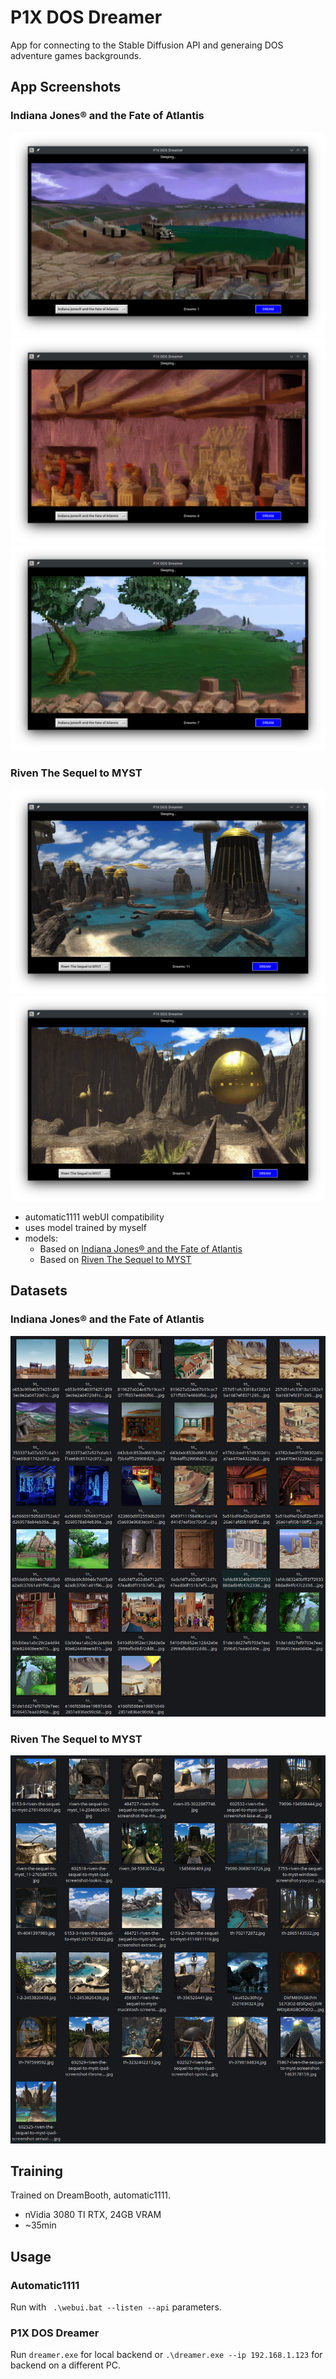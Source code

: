 # P1X DOS Dreamer
App for connecting to the Stable Diffusion API and generaing DOS adventure games backgrounds.


## App Screenshots
### Indiana Jones® and the Fate of Atlantis
![Screenshot 1](screenshots/screen1.png)
![Screenshot 2](screenshots/screen2.png)
![Screenshot 2](screenshots/screen3.png)

### Riven The Sequel to MYST
![Screenshot 3](screenshots/screen4.png)
![Screenshot 4](screenshots/screen5.png)



- automatic1111 webUI compatibility
- uses model trained by myself
- models:
    - Based on [Indiana Jones® and the Fate of Atlantis](https://store.steampowered.com/app/6010/Indiana_Jones_and_the_Fate_of_Atlantis/)
    - Based on [Riven The Sequel to MYST](https://store.steampowered.com/app/63610/Riven_The_Sequel_to_MYST/)


## Datasets
### Indiana Jones® and the Fate of Atlantis
![Dataset 1](screenshots/dataset-indie.png)

### Riven The Sequel to MYST
![Dataset 2](screenshots/dataset-riven.png)

## Training
Trained on DreamBooth, automatic1111.
- nVidia 3080 TI RTX, 24GB VRAM
- ~35min

## Usage

### Automatic1111

Run with ``` .\webui.bat --listen --api``` parameters.

### P1X DOS Dreamer

Run ```dreamer.exe``` for local backend or ```.\dreamer.exe --ip 192.168.1.123``` for backend on a different PC.
